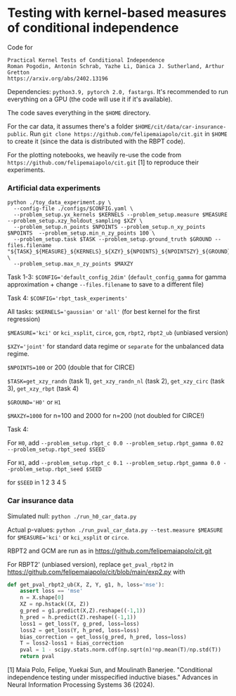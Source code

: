 # Testing with kernel-based measures of conditional independence

Code for 
```
Practical Kernel Tests of Conditional Independence
Roman Pogodin, Antonin Schrab, Yazhe Li, Danica J. Sutherland, Arthur Gretton
https://arxiv.org/abs/2402.13196
```

Dependencies: `python3.9, pytorch 2.0, fastargs`. It's recommended to run everything on a GPU (the code will use it if it's available).

The code saves everything in the `$HOME` directory.

For the car data, it assumes there's a folder `$HOME/cit/data/car-insurance-public`.
Run `git clone https://github.com/felipemaiapolo/cit.git` in `$HOME` to create it (since the data is distributed with the RBPT code).

For the plotting notebooks, we heavily re-use the code from `https://github.com/felipemaiapolo/cit.git` [1] to reproduce their experiments.

### Artificial data experiments

``` 
python ./toy_data_experiment.py \
  --config-file ./configs/$CONFIG.yaml \
  --problem_setup.yx_kernels $KERNELS --problem_setup.measure $MEASURE --problem_setup.xzy_holdout_sampling $XZY \
  --problem_setup.n_points $NPOINTS --problem_setup.n_xy_points $NPOINTS  --problem_setup.min_n_zy_points 100 \
  --problem_setup.task $TASK --problem_setup.ground_truth $GROUND --files.filename "${TASK}_${MEASURE}_${KERNELS}_${XZY}_${NPOINTS}_${NPOINTSZY}_${GROUND}" \
  --problem_setup.max_n_zy_points $MAXZY 
```

Task 1-3: `$CONFIG='default_config_2dim'` (`default_config_gamma` for gamma approximation + change `--files.filename` to save to a different file)

Task 4: `$CONFIG='rbpt_task_experiments'`

All tasks: `$KERNELS='gaussian'` or `'all'` (for best kernel for the first regression)

`$MEASURE='kci'` or `kci_xsplit`, `circe`, `gcm`, `rbpt2`, `rbpt2_ub` (unbiased version)

`$XZY='joint'` for standard data regime or `separate` for the unbalanced data regime.

`$NPOINTS=100` or 200 (double that for CIRCE)

`$TASK=get_xzy_randn` (task 1), `get_xzy_randn_nl` (task 2), `get_xzy_circ` (task 3), `get_xzy_rbpt` (task 4)

`$GROUND='H0'` or `H1`

`$MAXZY=1000` for n=100 and 2000 for n=200 (not doubled for CIRCE!)

Task 4: 

For `H0`, add `--problem_setup.rbpt_c 0.0 --problem_setup.rbpt_gamma 0.02 --problem_setup.rbpt_seed $SEED` 

For `H1`, add `--problem_setup.rbpt_c 0.1 --problem_setup.rbpt_gamma 0.0 --problem_setup.rbpt_seed $SEED` 

for `$SEED` in 1 2 3 4 5


### Car insurance data

Simulated null:
`python ./run_h0_car_data.py`

Actual p-values: `python ./run_pval_car_data.py --test.measure $MEASURE` 
for `$MEASURE='kci'` or `kci_xsplit` or `circe`. 

RBPT2 and GCM are run as in https://github.com/felipemaiapolo/cit.git

For RBPT2' (unbiased version), replace `get_pval_rbpt2` in https://github.com/felipemaiapolo/cit/blob/main/exp2.py with

```python
def get_pval_rbpt2_ub(X, Z, Y, g1, h, loss='mse'):
    assert loss == 'mse'
    n = X.shape[0]
    XZ = np.hstack((X, Z))
    g_pred = g1.predict(X,Z).reshape((-1,1))
    h_pred = h.predict(Z).reshape((-1,1))
    loss1 = get_loss(Y, g_pred, loss=loss)
    loss2 = get_loss(Y, h_pred, loss=loss)
    bias_correction = get_loss(g_pred, h_pred, loss=loss)
    T = loss2-loss1 + bias_correction
    pval = 1 - scipy.stats.norm.cdf(np.sqrt(n)*np.mean(T)/np.std(T))
    return pval
```

[1] Maia Polo, Felipe, Yuekai Sun, and Moulinath Banerjee. "Conditional independence testing under misspecified inductive biases." Advances in Neural Information Processing Systems 36 (2024).
